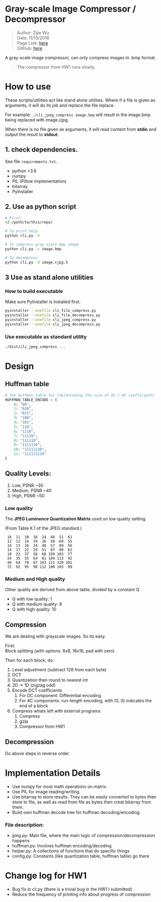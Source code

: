 # Gray-scale Image Compressor / Decompressor

> Author: Zijie Wu  
> Date: 11/13/2018  
> Page Link: [here](http://www.cs.brandeis.edu/%7Estorer/cs175/Assignments/ProjectJPEG/ProjectJPEG.html)  
> GitHub: [here](https://github.com/asvrada/gray-scale-jpeg-compressor)

A gray-scale image compressor, can only compress images in .bmp format.

> The compressor from HW1 runs slowly.

# How to use

These scripts/utilities act like stand alone utilities. Where if a file is given as arguments, it will do its job and replace the file inplace.
 
 For example: `./cli_jpeg_compress image.bmp` will result in the image.bmp being replaced with image.cjpg.
 
 
 When there is no file given as arguments, it will read content from __stdin__ and output the result to __stdout__.

## 1. check dependencies.

See file `requirements.txt`.

* python >3.6
* numpy
* PIL (Pillow implementation)
* bitarray
* PyInstaller

## 2. Use as python script

```bash
# First:
cd /path/to/this/repo/

# To print help
python cli.py -h

# To compress gray-scale bmp image
python cli.py -c image.bmp

# To decompress
python cli.py -d image.cjpg.S
```

## 3 Use as stand alone utilities

### How to build executable

Make sure PyInstaller is installed first.

```bash
pyinstaller --onefile cli_file_compress.py
pyinstaller --onefile cli_file_decompress.py
pyinstaller --onefile cli_jpeg_compress.py
pyinstaller --onefile cli_jpeg_decompress.py
```

### Use executable as standard utility

```bash
./dist/cli_jpeg_compress ...
```

# Design

## Huffman table

```python
# the huffman table for [de]encoding the size of DC / AC coefficients
HUFFMAN_TABLE_ENCODE = {
    0: "00",
    1: "010",
    2: "011",
    3: "100",
    4: "101",
    5: "110",
    6: "1110",
    7: "11110",
    8: "111110",
    9: "1111110",
    10: "11111110",
    11: "111111110"
}
```

## Quality Levels:

1. Low, PSNR ~30
2. Medium, PSNR ~40
3. High, PSNR ~50

### Low quality
The **JPEG Luminence Quantization Matrix** used on low quality setting.

(From Table K.1 of the JPEG standard.) 

```
 16  11  10  16  24  40  51  61  
 12  12  14  19  26  58  60  55  
 14  13  16  24  40  57  69  56  
 14  17  22  29  51  87  80  62  
 18  22  37  56  68 109 103  77  
 24  35  55  64  81 104 113  92 
 49  64  78  87 103 121 120 101
 72  92  95  98 112 100 103  99
```
 
### Medium and High quality

Other quality are derived from above table, divided by a constant Q

* Q with low quality: 1
* Q with medium quality: 8
* Q with high quality: 10


## Compression
 
We are dealing with grayscale images. So its easy.
 
First:  
Block splitting (with options: 8x8, 16x16, pad with zero)
 
Then for each block, do:
 
 1. Level adjustment (subtract 128 from each byte)
 3. DCT
 4. Quantization then round to nearest int
 5. 2D -> 1D (zigzag odd)
 5. Encode DCT coefficients
    1. For DC component: Differential encoding
    2. For AC components: run-length encoding, with (0, 0) indicates the end of a block
 6. Compress whats left with external programs
    1. Compress
    2. gzip
    3. Compressor from HW1
 
## Decompression
 
Do above steps in reverse order.


# Implementation Details

* Use numpy for most math operations on matrix.
* Use PIL for image reading/writing.
* Use bitarray to store results. They can be easily converted to bytes then store to file, as well as read from file as bytes then creat bitarray from them.
* Build own huffman decode tree for huffman decoding/encoding.

### File description: 

* jpeg.py: Main file, where the main logic of compression/decompression happens
* huffman.py: Involves huffman encoding/decoding
* helper.py: A collections of functions that do specific things
* config.py: Constants (like quantization table, huffman table) go there

# Change log for HW1

* Bug fix in cli.py (there is a trivial bug in the HW1 I submitted)
* Reduce the frequency of printing info about progress of compression
